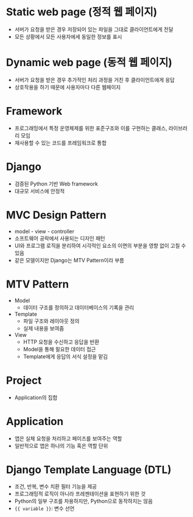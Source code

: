 # Static web page (정적 웹 페이지)

- 서버가 요청을 받은 경우 저장되어 있는 파일을 그대로 클라이언트에게 전달
- 모든 상황에서 모든 사용자에세 동일한 정보를 표시



# Dynamic web page (동적 웹 페이지)

- 서버가 요청을 받은 경우 추가적인 처리 과정을 거친 후 클라이언트에게 응답
- 상호작용을 하기 때문에 사용자마다 다른 웹페이지



# Framework

- 프로그래밍에서 특정 운영체제를 위한 표준구조와 이를 구현하는 클래스, 라이브러리 모임
- 재사용할 수 있는 코드를 프레임워크로 통합



# Django

- 검증된 Python 기반 Web framework
- 대규모 서비스에 안정적



# MVC Design Pattern

- model - view - controller
- 소프트웨어 공락에서 사용되는 디자인 패턴
- UI와 프로그램 로직을 분리하여 시각적인 요소의 이면의 부분을 영향 없이 고칠 수 있음
- 같은 모델이지만 Django는 MTV Pattern이라 부름



# MTV Pattern

- Model
  - 데이터 구조를 정의하고 데이터베이스의 기록을 관리
- Template
  - 파일 구조와 레이아웃 정의
  - 실제 내용을 보여줌
- View
  - HTTP 요청을 수신하고 응답을 반환
  - Model을 통해 필요한 데이터 접근
  - Template에게 응답의 서식 설정을 맡김

 

# Project

- Application의 집합



# Application

- 앱은 실체 요청을 처리하고 페이즈를 보여주는 역할
- 일반적으로 앱은 하나의 기능 혹은 역할 단위



# Django Template Language (DTL)

- 조건, 반복, 변수 치환 필터 기능을 제공
- 프로그래밍적 로직이 아니라 프레젠테이션을 표현하기 위한 것
- Python의 일부 구조를 차용하지만, Python으로 동작하지는 않음
- `{{ variable }}`: 변수 선언
